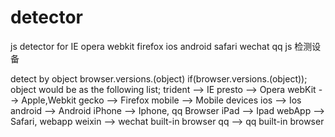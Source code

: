 # detector
js detector for IE opera webkit firefox ios android safari wechat qq
js 检测设备 

detect by object browser.versions.(object)
if(browser.versions.(object));
object would be as the following list;
trident  -->   IE
presto   -->   Opera
webKit   -->   Apple,Webkit
gecko    -->   Firefox
mobile   -->   Mobile devices
ios      -->   Ios
android  -->   Android
iPhone   -->   Iphone, qq Browser
iPad     -->   Ipad
webApp   -->   Safari, webapp
weixin   -->   wechat built-in browser
qq       -->   qq built-in browser
